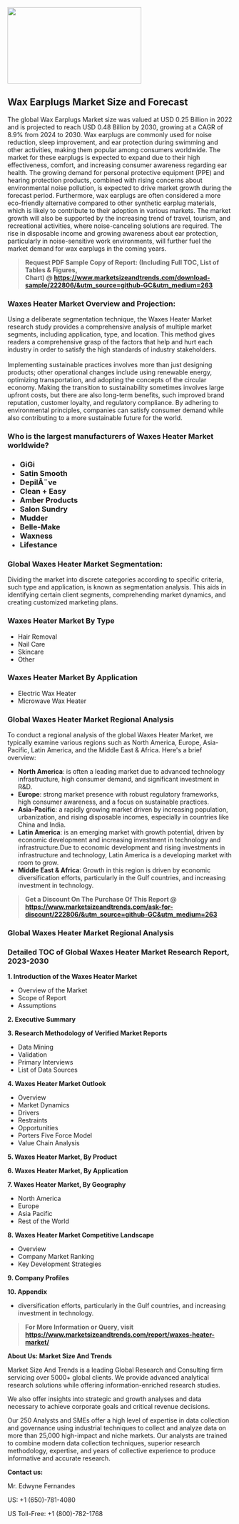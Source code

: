 <p><img class="alignnone size-medium wp-image-20088" src="https://ffe5etoiles.com/wp-content/uploads/2024/12/MST1-300x171.png" alt="" width="300" height="171" /></p><h2>Wax Earplugs Market Size and Forecast</h2><p>The global Wax Earplugs Market size was valued at USD 0.25 Billion in 2022 and is projected to reach USD 0.48 Billion by 2030, growing at a CAGR of 8.9% from 2024 to 2030. Wax earplugs are commonly used for noise reduction, sleep improvement, and ear protection during swimming and other activities, making them popular among consumers worldwide. The market for these earplugs is expected to expand due to their high effectiveness, comfort, and increasing consumer awareness regarding ear health. The growing demand for personal protective equipment (PPE) and hearing protection products, combined with rising concerns about environmental noise pollution, is expected to drive market growth during the forecast period. Furthermore, wax earplugs are often considered a more eco-friendly alternative compared to other synthetic earplug materials, which is likely to contribute to their adoption in various markets. The market growth will also be supported by the increasing trend of travel, tourism, and recreational activities, where noise-canceling solutions are required. The rise in disposable income and growing awareness about ear protection, particularly in noise-sensitive work environments, will further fuel the market demand for wax earplugs in the coming years.</p></p><blockquote id="" class=""><strong>Request PDF Sample Copy of Report: (Including Full TOC, List of Tables &amp; Figures, Chart)&nbsp;@&nbsp;<strong><a href="https://www.marketsizeandtrends.com/download-sample/222806/&utm_source=github-GC&utm_medium=263" target="_blank">https://www.marketsizeandtrends.com/download-sample/222806/&utm_source=github-GC&utm_medium=263</a></strong></strong></blockquote><h3 id="" class="">Waxes Heater Market&nbsp;Overview and Projection:</h3><p id="" class="">Using a deliberate segmentation technique, the Waxes Heater Market research study provides a comprehensive analysis of multiple market segments, including application, type, and location. This method gives readers a comprehensive grasp of the factors that help and hurt each industry in order to satisfy the high standards of industry stakeholders. <br /> <br />Implementing sustainable practices involves more than just designing products; other operational changes include using renewable energy, optimizing transportation, and adopting the concepts of the circular economy. Making the transition to sustainability sometimes involves large upfront costs, but there are also long-term benefits, such improved brand reputation, customer loyalty, and regulatory compliance. By adhering to environmental principles, companies can satisfy consumer demand while also contributing to a more sustainable future for the world.</p><h3 id="" class="">Who is the largest manufacturers of&nbsp;Waxes Heater Market worldwide?</h3><h3 class=""><p><ul><li>GiGi </li><li> Satin Smooth </li><li> DepilÃ¨ve </li><li> Clean + Easy </li><li> Amber Products </li><li> Salon Sundry </li><li> Mudder </li><li> Belle-Make </li><li> Waxness </li><li> Lifestance</li></ul></p></h3><h3 id="" class="">Global&nbsp;Waxes Heater Market Segmentation:</h3><p id="" class="">Dividing the market into discrete categories according to specific criteria, such type and application, is known as segmentation analysis. This aids in identifying certain client segments, comprehending market dynamics, and creating customized marketing plans.</p><h3 id="" class="">Waxes Heater Market&nbsp;By Type</h3><p><p><ul><li>Hair Removal</li><li> Nail Care</li><li> Skincare</li><li> Other</p></li></ul></p></p><h3 id="" class="">Waxes Heater Market&nbsp;By Application</h3><p class=""><p><ul><li>Electric Wax Heater</li><li> Microwave Wax Heater</li></ul></p></p><h3 id="" class="">Global Waxes Heater Market Regional Analysis</h3><p id="" class="">To conduct a regional analysis of the global Waxes Heater Market, we typically examine various regions such as North America, Europe, Asia-Pacific, Latin America, and the Middle East &amp; Africa. Here's a brief overview:</p><ul><li><strong>North America</strong>: is often a leading market due to advanced technology infrastructure, high consumer demand, and significant investment in R&amp;D.</li><li><strong>Europe</strong>: strong market presence with robust regulatory frameworks, high consumer awareness, and a focus on sustainable practices.</li><li><strong>Asia-Pacific</strong>: a rapidly growing market driven by increasing population, urbanization, and rising disposable incomes, especially in countries like China and India.</li><li><strong>Latin America</strong>: is an emerging market with growth potential, driven by economic development and increasing investment in technology and infrastructure.Due to economic development and rising investments in infrastructure and technology, Latin America is a developing market with room to grow.</li><li><strong>Middle East &amp; Africa</strong>: Growth in this region is driven by economic diversification efforts, particularly in the Gulf countries, and increasing investment in technology.</li></ul><blockquote id="" class=""><strong>Get a Discount On The Purchase Of This Report @ <strong><a href="https://www.marketsizeandtrends.com/ask-for-discount/222806/&utm_source=github-GC&utm_medium=263" target="_blank">https://www.marketsizeandtrends.com/ask-for-discount/222806/&utm_source=github-GC&utm_medium=263</a></strong></strong></blockquote><h3 id="" class="">Global Waxes Heater Market Regional Analysis</h3><h3 id="" class="">Detailed TOC of Global Waxes Heater Market Research Report, 2023-2030</h3><p id="" class=""><strong>1. Introduction of the Waxes Heater Market</strong></p><ul><li>Overview of the Market</li><li>Scope of Report</li><li>Assumptions</li></ul><p id="" class=""><strong>2. Executive Summary</strong></p><p id="" class=""><strong>3. Research Methodology of Verified Market Reports</strong></p><ul><li>Data Mining</li><li>Validation</li><li>Primary Interviews</li><li>List of Data Sources</li></ul><p id="" class=""><strong>4. Waxes Heater Market Outlook</strong></p><ul><li>Overview</li><li>Market Dynamics</li><li>Drivers</li><li>Restraints</li><li>Opportunities</li><li>Porters Five Force Model</li><li>Value Chain Analysis</li></ul><p id="" class=""><strong>5. Waxes Heater Market, By Product</strong></p><p id="" class=""><strong>6. Waxes Heater Market, By Application</strong></p><p id="" class=""><strong>7. Waxes Heater Market, By Geography</strong></p><ul><li>North America</li><li>Europe</li><li>Asia Pacific</li><li>Rest of the World</li></ul><p id="" class=""><strong>8. Waxes Heater Market Competitive Landscape</strong></p><ul><li>Overview</li><li>Company Market Ranking</li><li>Key Development Strategies</li></ul><p id="" class=""><strong>9. Company Profiles</strong></p><p id="" class=""><strong>10. Appendix</strong></p><ul><li>diversification efforts, particularly in the Gulf countries, and increasing investment in technology.</li></ul><blockquote id="" class=""><strong>For More Information or Query, visit <strong><strong><a href="https://www.marketsizeandtrends.com/report/waxes-heater-market/" target="_blank">https://www.marketsizeandtrends.com/report/waxes-heater-market/</a></strong></strong></strong></blockquote><p id="" class=""><strong>About Us: Market Size And Trends</strong></p><p id="" class="">Market Size And Trends is a leading Global Research and Consulting firm servicing over 5000+ global clients. We provide advanced analytical research solutions while offering information-enriched research studies.</p><p id="" class="">We also offer insights into strategic and growth analyses and data necessary to achieve corporate goals and critical revenue decisions.</p><p id="" class="">Our 250 Analysts and SMEs offer a high level of expertise in data collection and governance using industrial techniques to collect and analyze data on more than 25,000 high-impact and niche markets. Our analysts are trained to combine modern data collection techniques, superior research methodology, expertise, and years of collective experience to produce informative and accurate research.</p><p id="" class=""><strong>Contact us:</strong></p><p id="" class="">Mr. Edwyne Fernandes</p><p id="" class="">US: +1 (650)-781-4080</p><p id="" class="">US Toll-Free: +1 (800)-782-1768</p>
